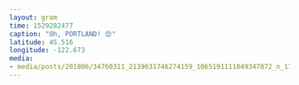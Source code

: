 ```yaml
---
layout: gram
time: 1529282477
caption: "Oh, PORTLAND! 😍"
latitude: 45.516
longitude: -122.673
media:
- media/posts/201806/34760311_2139631746274159_1065191111049347072_n_17922931792167059.jpg
---
```

